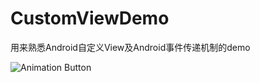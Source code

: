 # CustomViewDemo
用来熟悉Android自定义View及Android事件传递机制的demo

![Animation Button](http://oic2oders.bkt.clouddn.com/github_animation_button.gif)



